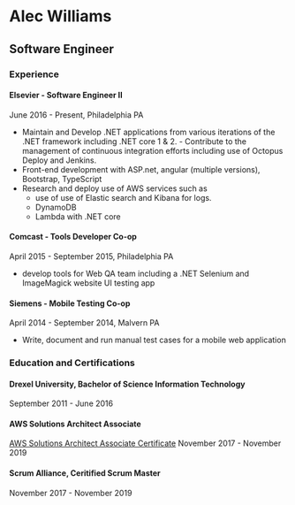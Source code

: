 # Alec Williams

## Software Engineer

### Experience

#### Elsevier - Software Engineer II

June 2016 - Present, Philadelphia PA

- Maintain and Develop .NET applications from various iterations of the .NET framework including .NET core 1 & 2. - Contribute to the management of continuous integration efforts including use of Octopus Deploy and Jenkins.
- Front-end development with ASP.net, angular (multiple versions), Bootstrap, TypeScript
- Research and deploy use of AWS services such as
  - use of use of Elastic search and Kibana for logs.
  - DynamoDB
  - Lambda with .NET core

#### Comcast - Tools Developer Co-op

April 2015 - September 2015, Philadelphia PA

- develop tools for Web QA team including a .NET Selenium and ImageMagick website UI testing app

#### Siemens - Mobile Testing Co-op

April 2014 - September 2014, Malvern PA

- Write, document and run manual test cases for a mobile web application

### Education and Certifications

#### Drexel University, Bachelor of Science Information Technology

  September 2011 - June 2016

#### AWS Solutions Architect Associate
  <a href="https://www.certmetrics.com/amazon/public/badge.aspx?i=1&t=c&d=2017-11-03&ci=AWS00319620">AWS Solutions Architect Associate Certificate</a>
  November 2017 - November 2019

#### Scrum Alliance, Ceritified Scrum Master

  November 2017 - November 2019

